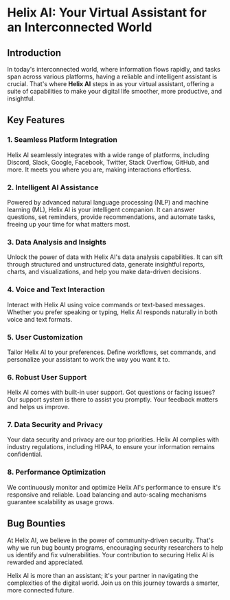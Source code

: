 # Helix AI: Your Virtual Assistant for an Interconnected World

## Introduction

In today's interconnected world, where information flows rapidly, and tasks span across various platforms, having a reliable and intelligent assistant is crucial. That's where **Helix AI** steps in as your virtual assistant, offering a suite of capabilities to make your digital life smoother, more productive, and insightful.

## Key Features

### 1. Seamless Platform Integration

Helix AI seamlessly integrates with a wide range of platforms, including Discord, Slack, Google, Facebook, Twitter, Stack Overflow, GitHub, and more. It meets you where you are, making interactions effortless.

### 2. Intelligent AI Assistance

Powered by advanced natural language processing (NLP) and machine learning (ML), Helix AI is your intelligent companion. It can answer questions, set reminders, provide recommendations, and automate tasks, freeing up your time for what matters most.

### 3. Data Analysis and Insights

Unlock the power of data with Helix AI's data analysis capabilities. It can sift through structured and unstructured data, generate insightful reports, charts, and visualizations, and help you make data-driven decisions.

### 4. Voice and Text Interaction

Interact with Helix AI using voice commands or text-based messages. Whether you prefer speaking or typing, Helix AI responds naturally in both voice and text formats.

### 5. User Customization

Tailor Helix AI to your preferences. Define workflows, set commands, and personalize your assistant to work the way you want it to.

### 6. Robust User Support

Helix AI comes with built-in user support. Got questions or facing issues? Our support system is there to assist you promptly. Your feedback matters and helps us improve.

### 7. Data Security and Privacy

Your data security and privacy are our top priorities. Helix AI complies with industry regulations, including HIPAA, to ensure your information remains confidential.

### 8. Performance Optimization

We continuously monitor and optimize Helix AI's performance to ensure it's responsive and reliable. Load balancing and auto-scaling mechanisms guarantee scalability as usage grows.

## Bug Bounties

At Helix AI, we believe in the power of community-driven security. That's why we run bug bounty programs, encouraging security researchers to help us identify and fix vulnerabilities. Your contribution to securing Helix AI is rewarded and appreciated.

Helix AI is more than an assistant; it's your partner in navigating the complexities of the digital world. Join us on this journey towards a smarter, more connected future.
